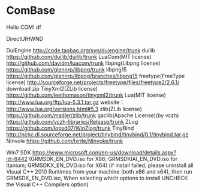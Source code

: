 # ComBase
Hello COM!
df

DirectUIHWND

DuiEngine 	       				 http://code.taobao.org/svn/duiengine/trunk
duilib    	       				 https://github.com/duilib/duilib/trunk
LuaCom(MIT license)    	   		 http://github.com/davidm/luacom/trunk
libpng(Libpng license)    	     https://github.com/glennrp/libpng/trunk
libpng15                         https://github.com/glennrp/libpng/branches/libpng15
freetype(FreeType license)       http://sourceforge.net/projects/freetype/files/freetype2/2.6.1/    download zip
TinyXml2(ZLib license)  	     https://github.com/leethomason/tinyxml2/trunk
Lua(MIT license)  	      		 http://www.lua.org/ftp/lua-5.3.1.tar.gz   website：http://www.lua.org/versions.html#5.3
zlib(ZLib license)               https://github.com/madler/zlib/trunk
gaclib(Apache License)(by vczh)  https://github.com/vczh-libraries/Release/trunk
ZLog                             https://github.com/lopsd07/WinZlog/trunk
TinyBind                         http://nchc.dl.sourceforge.net/project/tinybind/tinybind/0.1/tinybind.tar.gz
NInvole                          https://github.com/lxrite/NInvoke/trunk

Win7 SDK                         https://www.microsoft.com/en-us/download/details.aspx?id=8442 
(GRMSDK_EN_DVD.iso for X86; GRMSDKIAI_EN_DVD.iso for Itanium; GRMSDKX_EN_DVD.iso for X64)
(if install failed, please uninstall all Visual C++ 2010 Runtimes from your machine (both x86 and x64),
then run GRMSDK_EN_DVD.iso, When selecting which options to install UNCHECK the Visual C++ Compilers option)
